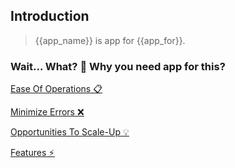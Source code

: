 ## Introduction <!-- {docsify-ignore} -->
> {{app_name}} is app for {{app_for}}.

### Wait... What? 🤔 Why you need app for this? <!-- {docsify-ignore} -->

<u> [Ease Of Operations 📋](eoo.md)

<u> [Minimize Errors ❌](me.md)

<u> [Opportunities To Scale-Up 💡](ots.md)

<u> [Features ⚡](fe.md)